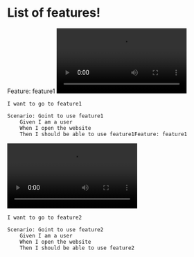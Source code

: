 # List of features!
Feature: feature1
![type:video](./featureVideos/feature1/feature1.feature.mp4)


    I want to go to feature1

    Scenario: Goint to use feature1
        Given I am a user
        When I open the website
        Then I should be able to use feature1Feature: feature1
![type:video](./featureVideos/feature2/feature2.feature.mp4)

    I want to go to feature2

    Scenario: Goint to use feature2
        Given I am a user
        When I open the website
        Then I should be able to use feature2